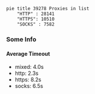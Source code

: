 
```mermaid
pie title 39278 Proxies in list
    "HTTP" : 28141
    "HTTPS": 10510
    "SOCKS" : 7582
```

### Some Info
#### Average Timeout

- mixed: 4.0s
- http: 2.3s
- https: 8.2s
- socks: 6.5s